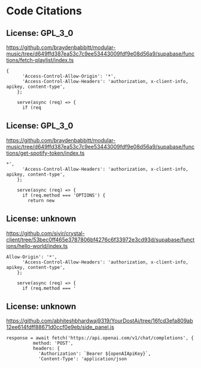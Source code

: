 # Code Citations

## License: GPL_3_0
https://github.com/braydenbabbitt/modular-music/tree/d649ffd387ea53c7c9ee53443009fdf9e08d56a9/supabase/functions/fetch-playlist/index.ts

```
{
      'Access-Control-Allow-Origin': '*',
      'Access-Control-Allow-Headers': 'authorization, x-client-info, apikey, content-type',
    };

    serve(async (req) => {
      if (req
```


## License: GPL_3_0
https://github.com/braydenbabbitt/modular-music/tree/d649ffd387ea53c7c9ee53443009fdf9e08d56a9/supabase/functions/get-spotify-token/index.ts

```
*',
      'Access-Control-Allow-Headers': 'authorization, x-client-info, apikey, content-type',
    };

    serve(async (req) => {
      if (req.method === 'OPTIONS') {
        return new
```


## License: unknown
https://github.com/sivir/crystal-client/tree/53bec0ff465e3787806bf4276c6f33972e3cd93d/supabase/functions/hello-world/index.ts

```
Allow-Origin': '*',
      'Access-Control-Allow-Headers': 'authorization, x-client-info, apikey, content-type',
    };

    serve(async (req) => {
      if (req.method === '
```


## License: unknown
https://github.com/abhiteshbhardwaj9319/YourDostAi/tree/16fcd3efa809ab12ee614fdff88671d0ccf0e9eb/side_panel.js

```
response = await fetch('https://api.openai.com/v1/chat/completions', {
          method: 'POST',
          headers: {
            'Authorization': `Bearer ${openAIApiKey}`,
            'Content-Type': 'application/json
```

